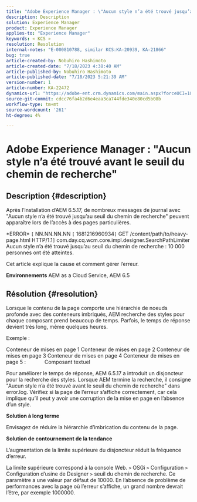 ```yaml
---
title: "Adobe Experience Manager : \"Aucun style n’a été trouvé jusqu’au seuil du chemin de recherche\""
description: Description
solution: Experience Manager
product: Experience Manager
applies-to: "Experience Manager"
keywords: « KCS »
resolution: Resolution
internal-notes: "E-000810788, similar KCS:KA-20939, KA-21866"
bug: true
article-created-by: Nobuhiro Hashimoto
article-created-date: "7/18/2023 4:38:40 AM"
article-published-by: Nobuhiro Hashimoto
article-published-date: "7/18/2023 5:21:39 AM"
version-number: 1
article-number: KA-22472
dynamics-url: "https://adobe-ent.crm.dynamics.com/main.aspx?forceUCI=1&pagetype=entityrecord&etn=knowledgearticle&id=ff9e1ef5-2425-ee11-9cbd-6045bd006b25"
source-git-commit: cdcc76fa4b2d6e4eaa3ca744fde340e80cd5b08b
workflow-type: tm+mt
source-wordcount: '261'
ht-degree: 4%

---
```


# Adobe Experience Manager : &quot;Aucun style n’a été trouvé avant le seuil du chemin de recherche&quot;

## Description {#description}


Après l’installation d’AEM 6.5.17, de nombreux messages de journal avec &quot;Aucun style n’a été trouvé jusqu’au seuil du chemin de recherche&quot; peuvent apparaître lors de l’accès à des pages particulières.

\*ERROR\* `[` NN.NN.NN.NN `[` 1681216960934`]`  GET /content/path/to/heavy-page.html HTTP/1.1`]`  com.day.cq.wcm.core.impl.designer.SearchPathLimiter Aucun style n’a été trouvé jusqu’au seuil du chemin de recherche : 10 000 personnes ont été atteintes.

Cet article explique la cause et comment gérer l’erreur.

<b>Environnements</b>
AEM as a Cloud Service, AEM 6.5


## Résolution {#resolution}


Lorsque le contenu de la page comporte une hiérarchie de noeuds profonde avec des conteneurs imbriqués, AEM recherche des styles pour chaque composant prend beaucoup de temps. Parfois, le temps de réponse devient très long, même quelques heures.

Exemple :

Conteneur de mises en page 1 Conteneur de mises en page 2 Conteneur de mises en page 3 Conteneur de mises en page 4 Conteneur de mises en page 5 :             Composant textuel

Pour améliorer le temps de réponse, AEM 6.5.17 a introduit un disjoncteur pour la recherche des styles.
Lorsque AEM termine la recherche, il consigne &quot;Aucun style n’a été trouvé avant le seuil du chemin de recherche&quot; dans error.log.
Vérifiez si la page de l’erreur s’affiche correctement, car cela implique qu’il peut y avoir une corruption de la mise en page en l’absence d’un style.

<b>Solution à long terme</b>

Envisagez de réduire la hiérarchie d’imbrication du contenu de la page.

<b>Solution de contournement de la tendance</b>

L’augmentation de la limite supérieure du disjoncteur réduit la fréquence d’erreur.

La limite supérieure correspond à la console Web. `>`  OSGi `>`  Configuration `>`  Configuration d’usine de Designer `>`  seuil du chemin de recherche. Ce paramètre a une valeur par défaut de 10000. En l’absence de problème de performances avec la page où l’erreur s’affiche, un grand nombre devrait l’être, par exemple 1000000.
